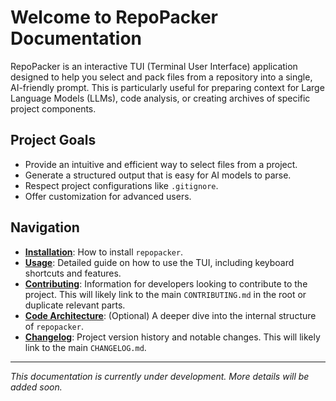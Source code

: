 # Welcome to RepoPacker Documentation

RepoPacker is an interactive TUI (Terminal User Interface) application designed to help you select and pack files from a repository into a single, AI-friendly prompt. This is particularly useful for preparing context for Large Language Models (LLMs), code analysis, or creating archives of specific project components.

## Project Goals

*   Provide an intuitive and efficient way to select files from a project.
*   Generate a structured output that is easy for AI models to parse.
*   Respect project configurations like `.gitignore`.
*   Offer customization for advanced users.

## Navigation

*   **[Installation](./installation.md)**: How to install `repopacker`.
*   **[Usage](./usage.md)**: Detailed guide on how to use the TUI, including keyboard shortcuts and features.
*   **[Contributing](./contributing.md)**: Information for developers looking to contribute to the project. This will likely link to the main `CONTRIBUTING.md` in the root or duplicate relevant parts.
*   **[Code Architecture](./architecture.md)**: (Optional) A deeper dive into the internal structure of `repopacker`.
*   **[Changelog](./changelog.md)**: Project version history and notable changes. This will likely link to the main `CHANGELOG.md`.

---

*This documentation is currently under development. More details will be added soon.*
